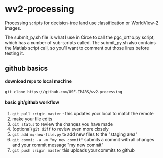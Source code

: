 # wv2-processing
Processing scripts for decision-tree land use classification on WorldView-2 images.
 
The submit_py.sh file is what I use in Circe to call the pgc_ortho.py script, which has a number of sub-scripts called. 
The submit_py.sh also contains the Matlab script call, so you'll want to comment out those lines before testing it.

## github basics

#### download repo to local machine
`git clone https://github.com/USF-IMARS/wv2-processing`

#### basic git/github workflow
1. `git pull origin master` - this updates your local to match the remote
2. make your file edits
3. `git status` to review the changes you have made
4. (optional) `git diff` to review even more closely
5. `git add my-new-file.py` to add new files to the "staging area"
6. `git commit -a -m "my new commit"` submits a commit with all changes and your commit message "my new commit"
7. `git push origin master` this uploads your commits to github
